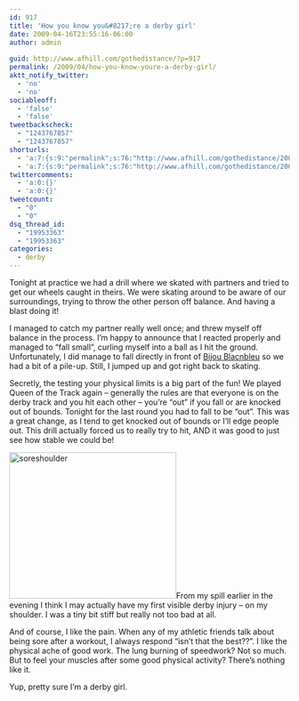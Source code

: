 ```yaml
---
id: 917
title: 'How you know you&#8217;re a derby girl'
date: 2009-04-16T23:55:16-06:00
author: admin
  
guid: http://www.afhill.com/gothedistance/?p=917
permalink: /2009/04/how-you-know-youre-a-derby-girl/
aktt_notify_twitter:
  - 'no'
  - 'no'
sociableoff:
  - 'false'
  - 'false'
tweetbackscheck:
  - "1243767857"
  - "1243767857"
shorturls:
  - 'a:7:{s:9:"permalink";s:76:"http://www.afhill.com/gothedistance/2009/04/how-you-know-youre-a-derby-girl/";s:7:"tinyurl";s:25:"http://tinyurl.com/otds6c";s:5:"bitly";s:20:"http://bit.ly/11gha3";s:5:"snipr";s:22:"http://snipr.com/hx1x2";s:5:"snurl";s:22:"http://snurl.com/hx1x2";s:7:"snipurl";s:24:"http://snipurl.com/hx1x2";s:4:"isgd";s:17:"http://is.gd/zJPH";}'
  - 'a:7:{s:9:"permalink";s:76:"http://www.afhill.com/gothedistance/2009/04/how-you-know-youre-a-derby-girl/";s:7:"tinyurl";s:25:"http://tinyurl.com/otds6c";s:5:"bitly";s:20:"http://bit.ly/11gha3";s:5:"snipr";s:22:"http://snipr.com/hx1x2";s:5:"snurl";s:22:"http://snurl.com/hx1x2";s:7:"snipurl";s:24:"http://snipurl.com/hx1x2";s:4:"isgd";s:17:"http://is.gd/zJPH";}'
twittercomments:
  - 'a:0:{}'
  - 'a:0:{}'
tweetcount:
  - "0"
  - "0"
dsq_thread_id:
  - "19953363"
  - "19953363"
categories:
  - derby
---
```

Tonight at practice we had a drill where we skated with partners and tried to get our wheels caught in theirs. We were skating around to be aware of our surroundings, trying to throw the other person off balance. And having a blast doing it!

I managed to catch my partner really well once; and threw myself off balance in the process. I&#8217;m happy to announce that I reacted properly and managed to &#8220;fall small&#8221;, curling myself into a ball as I hit the ground. Unfortunately, I did manage to fall directly in front of [Bijou Blacnbleu](http://denverrollerdolls.com/dolls/bijou_blacnbleu.htm) so we had a bit of a pile-up. Still, I jumped up and got right back to skating. 

Secretly, the testing your physical limits is a big part of the fun! We played Queen of the Track again &#8211; generally the rules are that everyone is on the derby track and you hit each other &#8211; you&#8217;re &#8220;out&#8221; if you fall or are knocked out of bounds. Tonight for the last round you had to fall to be &#8220;out&#8221;. This was a great change, as I tend to get knocked out of bounds or I&#8217;ll edge people out. This drill actually forced us to really try to hit, AND it was good to just see how stable we could be!

[<img src="http://www.afhill.com/gothedistance/wp-content/uploads/2009/04/soreshoulder-300x263.jpg" alt="soreshoulder" title="soreshoulder" width="300" height="263" class="alignright size-medium wp-image-916" />](http://www.afhill.com/gothedistance/wp-content/uploads/2009/04/soreshoulder.jpg)From my spill earlier in the evening I think I may actually have my first visible derby injury &#8211; on my shoulder. I was a tiny bit stiff but really not too bad at all.

And of course, I like the pain. When any of my athletic friends talk about being sore after a workout, I always respond &#8220;isn&#8217;t that the best??&#8221;. I like the physical ache of good work. The lung burning of speedwork? Not so much. But to feel your muscles after some good physical activity? There&#8217;s nothing like it. 

Yup, pretty sure I&#8217;m a derby girl.